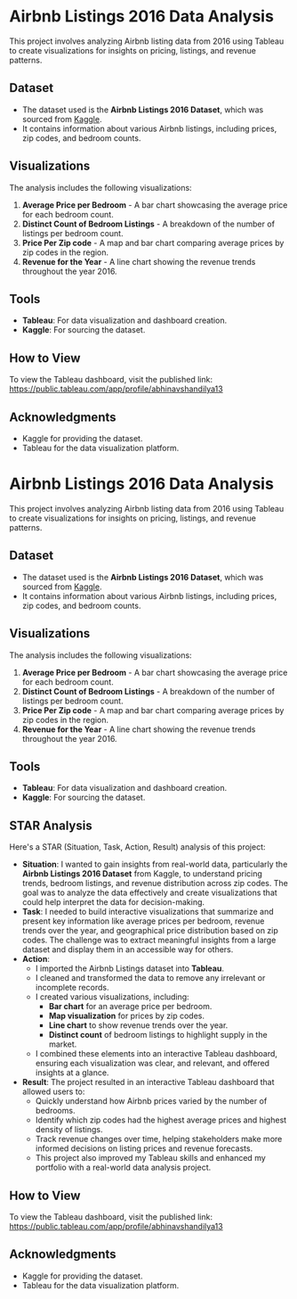 # Airbnb Listings 2016 Data Analysis

This project involves analyzing Airbnb listing data from 2016 using Tableau to create visualizations for insights on pricing, listings, and revenue patterns.

## Dataset

- The dataset used is the **Airbnb Listings 2016 Dataset**, which was sourced from [Kaggle](https://www.kaggle.com/datasets/).
- It contains information about various Airbnb listings, including prices, zip codes, and bedroom counts.

## Visualizations

The analysis includes the following visualizations:

1. **Average Price per Bedroom** - A bar chart showcasing the average price for each bedroom count.
2. **Distinct Count of Bedroom Listings** - A breakdown of the number of listings per bedroom count.
3. **Price Per Zip code** - A map and bar chart comparing average prices by zip codes in the region.
4. **Revenue for the Year** - A line chart showing the revenue trends throughout the year 2016.

## Tools

- **Tableau**: For data visualization and dashboard creation.
- **Kaggle**: For sourcing the dataset.

## How to View

To view the Tableau dashboard, visit the published link: https://public.tableau.com/app/profile/abhinavshandilya13

## Acknowledgments

- Kaggle for providing the dataset.
- Tableau for the data visualization platform.

# Airbnb Listings 2016 Data Analysis

This project involves analyzing Airbnb listing data from 2016 using Tableau to create visualizations for insights on pricing, listings, and revenue patterns.

## Dataset

- The dataset used is the **Airbnb Listings 2016 Dataset**, which was sourced from [Kaggle](https://www.kaggle.com/datasets/).
- It contains information about various Airbnb listings, including prices, zip codes, and bedroom counts.

## Visualizations

The analysis includes the following visualizations:

1. **Average Price per Bedroom** - A bar chart showcasing the average price for each bedroom count.
2. **Distinct Count of Bedroom Listings** - A breakdown of the number of listings per bedroom count.
3. **Price Per Zip code** - A map and bar chart comparing average prices by zip codes in the region.
4. **Revenue for the Year** - A line chart showing the revenue trends throughout the year 2016.

## Tools

- **Tableau**: For data visualization and dashboard creation.
- **Kaggle**: For sourcing the dataset.

## STAR Analysis

Here's a STAR (Situation, Task, Action, Result) analysis of this project:

- **Situation**: I wanted to gain insights from real-world data, particularly the **Airbnb Listings 2016 Dataset** from Kaggle, to understand pricing trends, bedroom listings, and revenue distribution across zip codes. The goal was to analyze the data effectively and create visualizations that could help interpret the data for decision-making.
- **Task**: I needed to build interactive visualizations that summarize and present key information like average prices per bedroom, revenue trends over the year, and geographical price distribution based on zip codes. The challenge was to extract meaningful insights from a large dataset and display them in an accessible way for others.
- **Action**:
    - I imported the Airbnb Listings dataset into **Tableau**.
    - I cleaned and transformed the data to remove any irrelevant or incomplete records.
    - I created various visualizations, including:
        - **Bar chart** for an average price per bedroom.
        - **Map visualization** for prices by zip codes.
        - **Line chart** to show revenue trends over the year.
        - **Distinct count** of bedroom listings to highlight supply in the market.
    - I combined these elements into an interactive Tableau dashboard, ensuring each visualization was clear, and relevant, and offered insights at a glance.
- **Result**: The project resulted in an interactive Tableau dashboard that allowed users to:
    - Quickly understand how Airbnb prices varied by the number of bedrooms.
    - Identify which zip codes had the highest average prices and highest density of listings.
    - Track revenue changes over time, helping stakeholders make more informed decisions on listing prices and revenue forecasts.
    - This project also improved my Tableau skills and enhanced my portfolio with a real-world data analysis project.

## How to View

To view the Tableau dashboard, visit the published link: https://public.tableau.com/app/profile/abhinavshandilya13

## Acknowledgments

- Kaggle for providing the dataset.
- Tableau for the data visualization platform.
